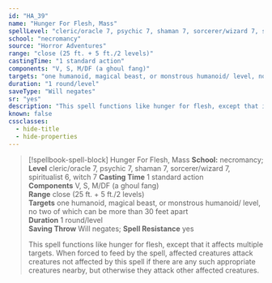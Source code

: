 ```yaml
---
id: "HA_39"
name: "Hunger For Flesh, Mass"
spellLevel: "cleric/oracle 7, psychic 7, shaman 7, sorcerer/wizard 7, spiritualist 6, witch 7"
school: "necromancy"
source: "Horror Adventures"
range: "close (25 ft. + 5 ft./2 levels)"
castingTime: "1 standard action"
components: "V, S, M/DF (a ghoul fang)"
targets: "one humanoid, magical beast, or monstrous humanoid/ level, no two of which can be more than 30 feet apart"
duration: "1 round/level"
saveType: "Will negates"
sr: "yes"
description: "This spell functions like hunger for flesh, except that it affects multiple targets. When forced to feed by the spell, affected creatures attack creatures not affected by this spell if there are any such appropriate creatures nearby, but otherwise they attack other affected creatures."
known: false
cssclasses:
  - hide-title
  - hide-properties
---
```


> [!spellbook-spell-block] Hunger For Flesh, Mass
> **School:** necromancy; **Level** cleric/oracle 7, psychic 7, shaman 7, sorcerer/wizard 7, spiritualist 6, witch 7
> **Casting Time** 1 standard action  
> **Components** V, S, M/DF (a ghoul fang)  
> **Range** close (25 ft. + 5 ft./2 levels)  
> **Targets** one humanoid, magical beast, or monstrous humanoid/ level, no two of which can be more than 30 feet apart  
> **Duration** 1 round/level  
> **Saving Throw** Will negates; **Spell Resistance** yes
> 
> This spell functions like hunger for flesh, except that it affects multiple targets. When forced to feed by the spell, affected creatures attack creatures not affected by this spell if there are any such appropriate creatures nearby, but otherwise they attack other affected creatures.